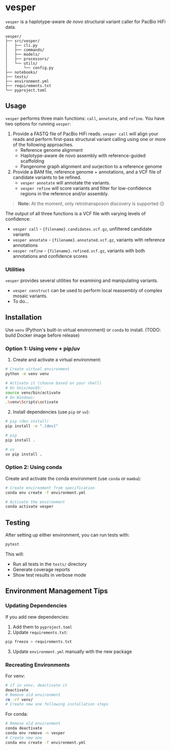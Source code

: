 # vesper
`vesper` is a haplotype-aware *de novo* structural variant caller for PacBio HiFi data.

```
vesper/
├── src/vesper/
│   ├── cli.py
│   ├── commands/
│   ├── models/
│   ├── processors/
│   └── utils/
│       └── config.py
├── notebooks/
├── tests/           
├── environment.yml  
├── requirements.txt 
└── pyproject.toml   
```

## Usage

`vesper` performs three main functions: `call`, `annotate`, and `refine`. You have two options for running `vesper`:

1. Provide a FASTQ file of PacBio HiFi reads. `vesper call` will align your reads and perform first-pass structural variant calling using one or more of the following approaches.
    - Reference genome alignment
    - Haplotype-aware de novo assembly with reference-guided scaffolding
    - Pangenome graph alignment and surjection to a reference genome
2. Provide a BAM file, reference genome + annotations, and a VCF file of candidate variants to be refined. 
    - `vesper annotate` will annotate the variants.
    - `vesper refine` will score variants and filter for low-confidence regions in the reference and/or assembly.

> **Note:** At the moment, only retrotransposon discovery is supported 😔

The output of all three functions is a VCF file with varying levels of confidence:
- `vesper call` - `{filename}.candidates.vcf.gz`, unfiltered candidate variants
- `vesper annotate` - `{filename}.annotated.vcf.gz`, variants with reference annotations
- `vesper refine` - `{filename}.refined.vcf.gz`, variants with both annotations and confidence scores

### Utilities

`vesper` provides several utilities for examining and manipulating variants.
- `vesper construct` can be used to perform local reassembly of complex mosaic variants.
- To do...

## Installation

Use `venv` (Python's built-in virtual environment) or `conda` to install. (TODO: build Docker image before release)

### Option 1: Using venv + pip/uv

1. Create and activate a virtual environment:
```bash
# Create virtual environment
python -m venv venv

# Activate it (choose based on your shell)
# On Unix/macOS:
source venv/bin/activate
# On Windows:
.\venv\Scripts\activate
```

2. Install dependencies (use `pip` or `uv`):
```bash
# pip (dev install)
pip install -e ".[dev]"

# pip
pip install .

# uv
uv pip install .
```

### Option 2: Using conda

Create and activate the conda environment (use `conda` or `mamba`):
```bash
# Create environment from specification
conda env create -f environment.yml

# Activate the environment
conda activate vesper
```


## Testing

After setting up either environment, you can run tests with:
```bash
pytest
```

This will:
- Run all tests in the `tests/` directory
- Generate coverage reports
- Show test results in verbose mode

## Environment Management Tips

### Updating Dependencies

If you add new dependencies:
1. Add them to `pyproject.toml`
2. Update `requirements.txt`:
```bash
pip freeze > requirements.txt
```
3. Update `environment.yml` manually with the new package

### Recreating Environments

For venv:
```bash
# if in venv, deactivate it
deactivate
# Remove old environment
rm -rf venv/
# Create new one following installation steps
```

For conda:
```bash
# Remove old environment
conda deactivate
conda env remove -n vesper
# Create new one
conda env create -f environment.yml
``` 